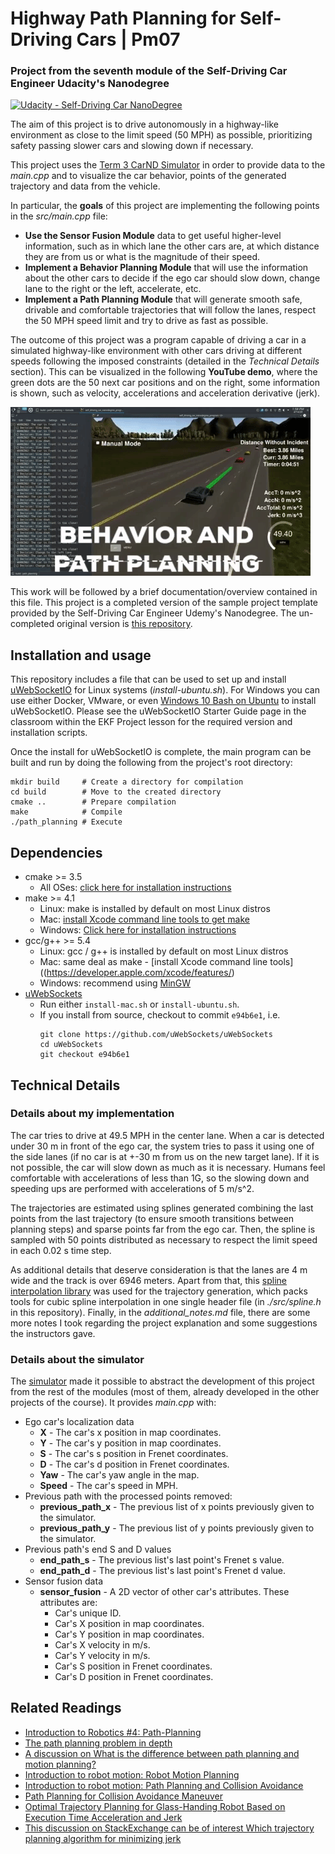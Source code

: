 # **Highway Path Planning for Self-Driving Cars | Pm07**
### Project from the seventh module of the Self-Driving Car Engineer Udacity's Nanodegree

[![Udacity - Self-Driving Car NanoDegree](https://s3.amazonaws.com/udacity-sdc/github/shield-carnd.svg)](http://www.udacity.com/drive)

The aim of this project is to drive autonomously in a highway-like environment as close to the limit speed (50 MPH) as possible, prioritizing safety passing slower cars and slowing down if necessary.

This project uses the [Term 3 CarND Simulator](https://github.com/udacity/self-driving-car-sim/releases/tag/T3_v1.2) in order to provide data to the *main.cpp* and to visualize the car behavior, points of the generated trajectory and data from the vehicle.


In particular, the **goals** of this project are implementing the following points in the *src/main.cpp* file:
- **Use the Sensor Fusion Module** data to get useful higher-level information, such as in which lane the other cars are, at which distance they are from us or what is the magnitude of their speed.
- **Implement a Behavior Planning Module** that will use the information about the other cars to decide if the ego car should slow down, change lane to the right or the left, accelerate, etc.
- **Implement a Path Planning Module** that will generate smooth safe, drivable and comfortable trajectories that will follow the lanes, respect the 50 MPH speed limit and try to drive as fast as possible.


The outcome of this project was a program capable of driving a car in a simulated highway-like environment with other cars driving at different speeds following the imposed constraints (detailed in the *Technical Details* section). This can be visualized in the following **YouTube demo**, where the green dots are the 50 next car positions and on the right, some information is shown, such as velocity, accelerations and acceleration derivative (jerk).

[![Demo video](pm07.gif)](https://www.youtube.com/watch?v=VXIrqPi8SK4)


This work will be followed by a brief documentation/overview contained in this file. This project is a completed version of the sample project template provided by the Self-Driving Car Engineer Udemy's Nanodegree. The un-completed original version is [this repository](https://github.com/udacity/CarND-Path-Planning-Project).


## Installation and usage
This repository includes a file that can be used to set up and install [uWebSocketIO](https://github.com/uWebSockets/uWebSockets) for Linux systems (*install-ubuntu.sh*). For Windows you can use either Docker, VMware, or even [Windows 10 Bash on Ubuntu](https://www.howtogeek.com/249966/how-to-install-and-use-the-linux-bash-shell-on-windows-10/) to install uWebSocketIO. Please see the uWebSocketIO Starter Guide page in the classroom within the EKF Project lesson for the required version and installation scripts.

Once the install for uWebSocketIO is complete, the main program can be built and run by doing the following from the project's root directory:

```
mkdir build     # Create a directory for compilation
cd build        # Move to the created directory
cmake ..        # Prepare compilation
make            # Compile
./path_planning # Execute
```


## Dependencies

* cmake >= 3.5
  * All OSes: [click here for installation instructions](https://cmake.org/install/)
* make >= 4.1
  * Linux: make is installed by default on most Linux distros
  * Mac: [install Xcode command line tools to get make](https://developer.apple.com/xcode/features/)
  * Windows: [Click here for installation instructions](http://gnuwin32.sourceforge.net/packages/make.htm)
* gcc/g++ >= 5.4
  * Linux: gcc / g++ is installed by default on most Linux distros
  * Mac: same deal as make - [install Xcode command line tools]((https://developer.apple.com/xcode/features/)
  * Windows: recommend using [MinGW](http://www.mingw.org/)
* [uWebSockets](https://github.com/uWebSockets/uWebSockets)
  * Run either `install-mac.sh` or `install-ubuntu.sh`.
  * If you install from source, checkout to commit `e94b6e1`, i.e.
    ```
    git clone https://github.com/uWebSockets/uWebSockets 
    cd uWebSockets
    git checkout e94b6e1
    ```


## Technical Details
### Details about my implementation
The car tries to drive at 49.5 MPH in the center lane. When a car is detected under 30 m in front of the ego car, the system tries to pass it using one of the side lanes (if no car is at +-30 m from us on the new target lane). If it is not possible, the car will slow down as much as it is necessary. Humans feel comfortable with accelerations of less than 1G, so the slowing down and speeding ups are performed with accelerations of 5 m/s^2.

The trajectories are estimated using splines generated combining the last points from the last trajectory (to ensure smooth transitions between planning steps) and sparse points far from the ego car. Then, the spline is sampled with 50 points distributed as necessary to respect the limit speed in each 0.02 s time step.

As additional details that deserve consideration is that the lanes are 4 m wide and the track is over 6946 meters. Apart from that, this [spline interpolation library](https://kluge.in-chemnitz.de/opensource/spline/) was used for the trajectory generation, which packs tools for cubic spline interpolation in one single header file (in *./src/spline.h* in this repository). Finally, in the *additional_notes.md* file, there are some more notes I took regarding the project explanation and some suggestions the instructors gave. 

### Details about the simulator
The [simulator](https://github.com/udacity/self-driving-car-sim/releases/tag/T3_v1.2) made it possible to abstract the development of this project from the rest of the modules (most of them, already developed in the other projects of the course). It provides *main.cpp* with:

- Ego car's localization data
  - **X** - The car's x position in map coordinates.
  - **Y** - The car's y position in map coordinates.
  - **S** - The car's s position in Frenet coordinates.
  - **D** - The car's d position in Frenet coordinates.
  - **Yaw** - The car's yaw angle in the map.
  - **Speed** - The car's speed in MPH.
- Previous path with the processed points removed:
  - **previous_path_x** - The previous list of x points previously given to the simulator.
  - **previous_path_y** - The previous list of y points previously given to the simulator.
- Previous path's end S and D values
  - **end_path_s** - The previous list's last point's Frenet s value.
  - **end_path_d** - The previous list's last point's Frenet d value.
- Sensor fusion data
  - **sensor_fusion** - A 2D vector of other car's attributes. These attributes are:
    - Car's unique ID.
    - Car's X position in map coordinates.
    - Car's Y position in map coordinates.
    - Car's X velocity in m/s.
    - Car's Y velocity in m/s.
    - Car's S position in Frenet coordinates.
    - Car's D position in Frenet coordinates. 


## Related Readings
- [Introduction to Robotics #4: Path-Planning](http://correll.cs.colorado.edu/?p=965)
- [The path planning problem in depth](https://www.cs.cmu.edu/afs/cs/project/jair/pub/volume9/mazer98a-html/node2.html)
- [A discussion on What is the difference between path planning and motion planning?](https://robotics.stackexchange.com/questions/8302/what-is-the-difference-between-path-planning-and-motion-planning)
- [Introduction to robot motion: Robot Motion Planning](http://ais.informatik.uni-freiburg.de/teaching/ss11/robotics/slides/18-robot-motion-planning.pdf)
- [Introduction to robot motion: Path Planning and Collision Avoidance](http://ais.informatik.uni-freiburg.de/teaching/ss10/robotics/slides/16-pathplanning.pdf)
- [Path Planning for Collision Avoidance Maneuver](https://www.researchgate.net/publication/267596342_Path_Planning_for_Collision_Avoidance_Maneuver)
- [Optimal Trajectory Planning for Glass-Handing Robot Based on Execution Time Acceleration and Jerk](https://www.hindawi.com/journals/jr/2016/9329131/)
- [This discussion on StackExchange can be of interest Which trajectory planning algorithm for minimizing jerk](https://robotics.stackexchange.com/questions/8555/which-trajectory-planning-algorithm-for-minimizing-jerk)
